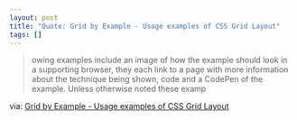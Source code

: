 ```yaml
---
layout: post
title: "Quote: Grid by Example - Usage examples of CSS Grid Layout"
tags: []
---
```


>owing examples include an image of how the example should look in a supporting browser, they each link to a page with more information about the technique being shown, code and a CodePen of the example. Unless otherwise noted these examp

via: [Grid by Example - Usage examples of CSS Grid Layout](https://gridbyexample.com/examples/)
